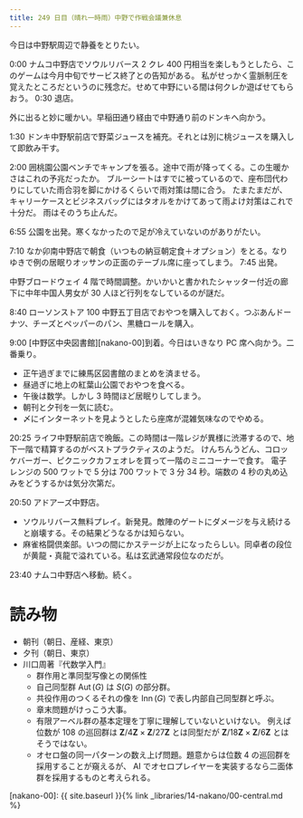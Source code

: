 ```yaml
---
title: 249 日目（晴れ一時雨）中野で作戦会議兼休息
---
```


今日は中野駅周辺で静養をとりたい。

0:00 ナムコ中野店でソウルリバース 2 クレ 400 円相当を楽しもうとしたら、このゲームは今月中旬でサービス終了との告知がある。
私がせっかく霊脈制圧を覚えたところだというのに残念だ。せめて中野にいる間は何クレか遊ばせてもらおう。
0:30 退店。

外に出ると妙に暖かい。早稲田通り経由で中野通り前のドンキへ向かう。

1:30 ドンキ中野駅前店で野菜ジュースを補充。それとは別に桃ジュースを購入して即飲み干す。

2:00 囲桃園公園ベンチでキャンプを張る。途中で雨が降ってくる。この生暖かさはこれの予兆だったか。
ブルーシートはすでに被っているので、座布団代わりにしていた雨合羽を脚にかけるくらいで雨対策は間に合う。
たまたまだが、キャリーケースとビジネスバッグにはタオルをかけてあって雨よけ対策はこれで十分だ。
雨はそのうち止んだ。

6:55 公園を出発。寒くなかったので足が冷えていないのがありがたい。

7:10 なか卯南中野店で朝食（いつもの納豆朝定食＋オプション）をとる。なりゆきで例の居眠りオッサンの正面のテーブル席に座ってしまう。
7:45 出発。

中野ブロードウェイ 4 階で時間調整。かいかいと書かれたシャッター付近の廊下に中年中国人男女が 30 人ほど行列をなしているのが謎だ。

8:40 ローソンストア 100 中野五丁目店でおやつを購入しておく。つぶあんドーナツ、チーズとペッパーのパン、黒糖ロールを購入。

9:00 [中野区中央図書館][nakano-00]到着。今日はいきなり PC 席へ向かう。二番乗り。
* 正午過ぎまでに練馬区図書館のまとめを済ませる。
* 昼過ぎに地上の紅葉山公園でおやつを食べる。
* 午後は数学。しかし 3 時間ほど居眠りしてしまう。
* 朝刊と夕刊を一気に読む。
* 〆にインターネットを見ようとしたら座席が混雑気味なのでやめる。

20:25 ライフ中野駅前店で晩飯。この時間は一階レジが異様に渋滞するので、地下一階で精算するのがベストプラクティスのようだ。
けんちんうどん、コロッケバーガー、ピクニックカフェオレを買って一階のミニコーナーで食す。
電子レンジの 500 ワットで 5 分は 700 ワットで 3 分 34 秒。端数の 4 秒の丸め込みをどうするかは気分次第だ。

20:50 アドアーズ中野店。
* ソウルリバース無料プレイ。新発見。敵陣のゲートにダメージを与え続けると崩壊する。その結果どうなるかは知らない。
* 麻雀格闘倶楽部。いつの間にかステージが上になったらしい。同卓者の段位が黄龍・真龍で溢れている。私は玄武通常段位なのだが。

23:40 ナムコ中野店へ移動。続く。

# 読み物

* 朝刊（朝日、産経、東京）
* 夕刊（朝日、東京）
* 川口周著『代数学入門』
  * 群作用と準同型写像との関係性
  * 自己同型群 $\operatorname{Aut}(G)$ は $S(G)$ の部分群。
  * 共役作用のつくるそれの像を $\operatorname{Inn}(G)$ で表し内部自己同型群と呼ぶ。
  * 章末問題がけっこう大事。
  * 有限アーベル群の基本定理を丁寧に理解していないといけない。
    例えば位数が 108 の巡回群は $\mathbf{Z}/4 \mathbf{Z} \times \mathbf{Z}/27 \mathbf{Z}$ とは同型だが
    $\mathbf{Z}/18 \mathbf{Z} \times \mathbf{Z}/6 \mathbf{Z}$ とはそうではない。
  * オセロ盤の同一パターンの数え上げ問題。題意からは位数 4 の巡回群を採用することが窺えるが、
    AI でオセロプレイヤーを実装するなら二面体群を採用するものと考えられる。


[nakano-00]: {{ site.baseurl }}{% link _libraries/14-nakano/00-central.md %}
